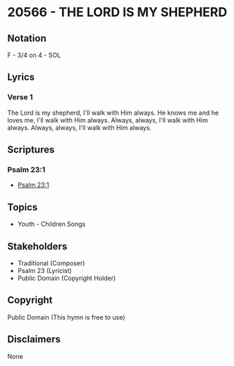 # 20566 - THE LORD IS MY SHEPHERD

## Notation

F - 3/4 on 4 - SOL

## Lyrics

### Verse 1

The Lord is my shepherd, I'll walk with Him always. He knows me and he loves me, I'll walk with Him always. Always, always, I'll walk with Him always. Always, always, I'll walk with Him always. 


## Scriptures

### Psalm 23:1

- [Psalm 23:1](https://www.biblegateway.com/passage/?search=Psalm%2023%3A1)


## Topics

- Youth - Children Songs

## Stakeholders

- Traditional (Composer)
- Psalm 23 (Lyricist)
- Public Domain (Copyright Holder)

## Copyright

Public Domain
(This hymn is free to use)

## Disclaimers

None

